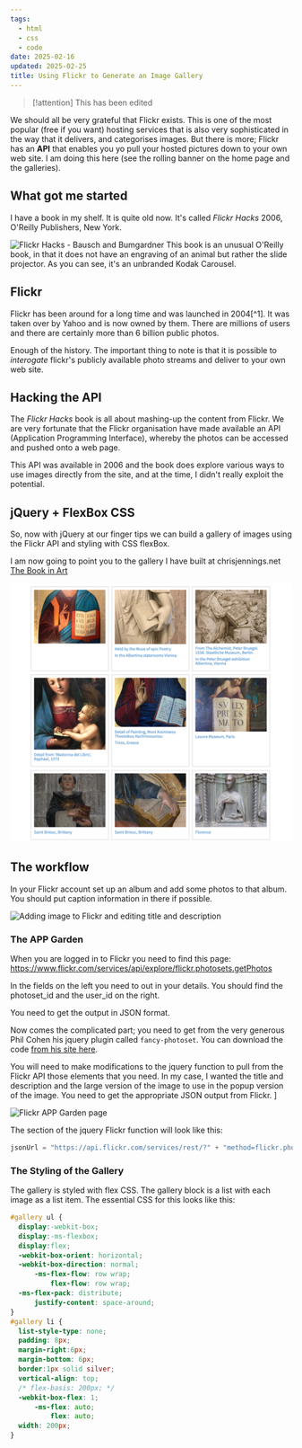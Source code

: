```yaml
---
tags:
  - html
  - css
  - code
date: 2025-02-16
updated: 2025-02-25
title: Using Flickr to Generate an Image Gallery
---
```

> [!attention] 
> This has been edited


We should all be very grateful that Flickr exists. This is one of the most popular (free if you want) hosting services that is also very sophisticated in the way that it delivers, and categorises images. But there is more; Flickr has an **API** that enables you yo pull your hosted pictures down to your own web site. I am doing this here (see the rolling banner on the home page and the galleries).

## What got me started

I have a book in my shelf. It is quite old now. It's called *Flickr Hacks* 2006, O'Reilly Publishers, New York.

![Flickr Hacks - Bausch and Bumgardner](Screenshot_2018-01-14_19.30.52.png)
This book is an unusual O'Reilly book, in that it does not have an engraving of an animal but rather the slide projector. As you can see, it's an unbranded Kodak Carousel.

## Flickr

Flickr has been around for a long time and was launched in 2004[^1]. It was taken over by Yahoo and is now owned by them. There are millions of users and there are certainly more than 6 billion public photos.

Enough of the history. The important thing to note is that it is possible to *interogate* flickr's publicly available photo streams and deliver to your own web site.

## Hacking the API

The _Flickr Hacks_ book is all about mashing-up the content from Flickr. We are very fortunate that the Flickr organisation have made available an API (Application Programming Interface), whereby the photos can be accessed and pushed onto a web page.

This API was available in 2006 and the book does explore various ways to use images directly from the site, and at the time, I didn't really exploit the potential.

## jQuery + FlexBox CSS

So, now with jQuery at our finger tips we can build a gallery of images using the Flickr API and styling with CSS flexBox.

I am now going to point you to the gallery I have built at chrisjennings.net
[The Book in Art](https://www.chrisjennings.net/projects/thebookinart/)

![](../media/Screenshot%202024-06-19%20at%2010.28.25.png)

## The workflow

  In your Flickr account set up an album and add some photos to that album. You should put caption information in there if possible.

![Adding image to Flickr and editing title and description](addingimagetoflickrealbum.png)

### The APP Garden

When you are logged in to Flickr you need to find this page:
https://www.flickr.com/services/api/explore/flickr.photosets.getPhotos

In the fields on the left you need to out in your details. You should find the photoset_id and the user_id on the right.

You need to get the output in JSON format.

Now comes the complicated part; you need to get from the very generous Phil Cohen his jquery plugin called `fancy-photoset`. You can download the code [from his site here][15f2a032].

  [15f2a032]: http://phlippers.net/fancy-photoset/ "a jquery plugin"

You will need to make modifications to the jquery function to pull from the Flickr API those elements that you need. In my case, I wanted the title and description and the large version of the image to use in the popup version of the image. You need to get the appropriate JSON output from Flickr.
]

![Flickr APP Garden page](flickreAPI2JSON.png)

The section of the jquery Flickr function will look like this:

```javascript
jsonUrl = "https://api.flickr.com/services/rest/?" + "method=flickr.photosets.getPhotos&" + ("api_key=" + options.apiKey + "&") + ("photoset_id=" + options.photosetId + "&") + ("user_id=" + options.flickrId + "&") + "extras=description,url_sq,url_t,url_s,url_m,url_o&" + "format=json&jsoncallback=?";
```

### The Styling of the Gallery

The gallery is styled with flex CSS. The gallery block is a list with each image as a list item.  The essential CSS for this looks like this:

```css
#gallery ul {
  display:-webkit-box;
  display:-ms-flexbox;
  display:flex;
  -webkit-box-orient: horizontal;
  -webkit-box-direction: normal;
      -ms-flex-flow: row wrap;
          flex-flow: row wrap;
  -ms-flex-pack: distribute;
      justify-content: space-around;
}
#gallery li {
  list-style-type: none;
  padding: 8px;
  margin-right:6px;
  margin-bottom: 6px;
  border:1px solid silver;
  vertical-align: top;
  /* flex-basis: 200px; */
  -webkit-box-flex: 1;
      -ms-flex: auto;
          flex: auto;
  width: 200px;
}
```

